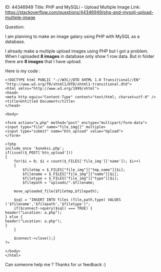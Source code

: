 ID:     44346949
Title:  PHP and MySQLi - Upload Multiple Image
Link:   https://stackoverflow.com/questions/44346949/php-and-mysqli-upload-multiple-image

Question:

I am planning to make an image galary using PHP with MySQL as a database.

I already make a multiple upload images using PHP but I got a problem. When I uploaded **8 images** in database only show 1 row data. But in folder there are **8 images** that I have upload.

Here is my code :

    <!DOCTYPE html PUBLIC "-//W3C//DTD XHTML 1.0 Transitional//EN" "http://www.w3.org/TR/xhtml1/DTD/xhtml1-transitional.dtd">
    <html xmlns="http://www.w3.org/1999/xhtml">
    <head>
    <meta http-equiv="Content-Type" content="text/html; charset=utf-8" />
    <title>Untitled Document</title>
    </head>

    <body>

    <form action="a.php" method="post" enctype="multipart/form-data">
    <input type="file" name="file_img[]" multiple>
    <input type="submit" name="btn_upload" value="Upload">    
    </form>

    <?php
    include_once 'koneksi.php';
    if(isset($_POST['btn_upload']))
    {
        for($i = 0; $i < count($_FILES['file_img']['name']); $i++)
        {
            $filetmp = $_FILES["file_img"]["tmp_name"][$i];
            $filename = $_FILES["file_img"]["name"][$i];
            $filetype = $_FILES["file_img"]["type"][$i];
            $filepath = "uploads/".$filename;

        move_uploaded_file($filetmp,$filepath);

        $sql = "INSERT INTO files (file,path,type) VALUES ('$filename','$filepath','$filetype')";
        if($connect->query($sql) === TRUE) {        
    header("Location: a.php");    
    } else {        
    header("Location: a.php");    
    }     
    	}

        $connect->close();}
    ?>

    </body>
    </html>

Can someone help me ? Thanks for ur feedback :)
